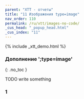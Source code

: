 ```yaml
---
parent: "XTT - отчеты"
title: "11 Изображения type=image"
nav_order: 110
permalink: /ru/xtt/images-no-code/
_cus_head: "_popup_head.html"
_cus_index: "11"
---
```


{% include _xtt_demo.html %}

### Дополнение ';type=image'
{: .no_toc }

TODO write something

### 1


